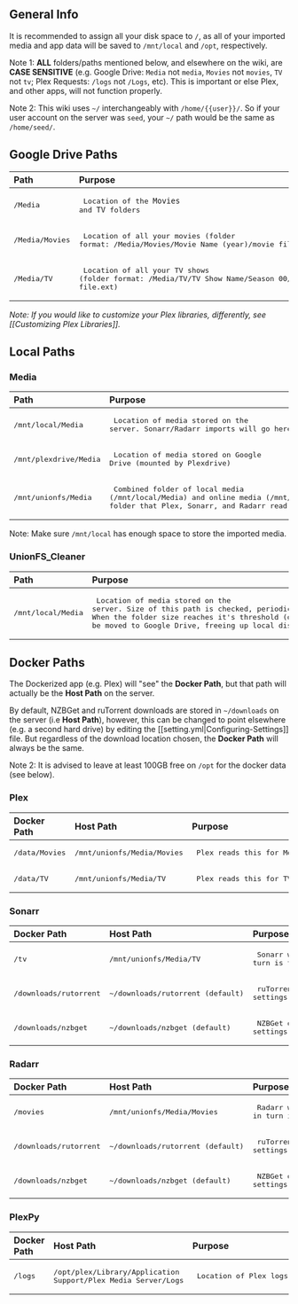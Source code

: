 ## General Info

It is recommended to assign all your disk space to `/`, as all of your imported media and app data will be saved to `/mnt/local` and `/opt`,  respectively.


Note 1: **ALL** folders/paths mentioned below, and elsewhere on the wiki, are **CASE SENSITIVE** (e.g. Google Drive: `Media` not `media`, `Movies` not `movies`, `TV` not `tv`; Plex Requests: `/logs` not `/Logs`, etc). This is important or else Plex, and other apps, will not function properly.

Note 2: This wiki uses `~/` interchangeably with `/home/{{user}}/`. So if your user account on the server was `seed`, your `~/` path would be the same as `/home/seed/`.

## Google Drive Paths


| Path                   | Purpose                                                                                                                                                            |
|:---------------------- |:------------------------------------------------------------------------------------------------------------------------------------------------------------------ |
| <pre>/Media</pre>     | <pre> Location of the `Movies` and `TV` folders   </pre>                                                                                                                         |
| <pre>/Media/Movies</pre> | <pre> Location of all your movies (folder format: /Media/Movies/Movie Name (year)/movie file.ext) </pre>                                                                                                  |
| <pre>/Media/TV</pre>   | <pre> Location of all your TV shows (folder format: /Media/TV/TV Show Name/Season 00/episode file.ext)</pre> |

_Note: If you would like to customize your Plex libraries, differently, see [[Customizing Plex Libraries]]._


## Local Paths

### Media


| Path                   | Purpose                                                                                                                                                            |
|:---------------------- |:------------------------------------------------------------------------------------------------------------------------------------------------------------------ |
| <pre>/mnt/local/Media</pre>     | <pre> Location of media stored on the server. Sonarr/Radarr imports will go here.   </pre>                                                                                                                         |
| <pre>/mnt/plexdrive/Media</pre> | <pre> Location of media stored on Google Drive (mounted by Plexdrive) </pre>                                                                                                  |
| <pre>/mnt/unionfs/Media</pre>   | <pre> Combined folder of local media (/mnt/local/Media) and online media (/mnt/plexdrive/Media). This is the folder that Plex, Sonarr, and Radarr read when scanning for media </pre> |

Note: Make sure `/mnt/local` has enough space to store the imported media.

### UnionFS_Cleaner


| Path               | Purpose                                                                                                                                                                                       |
|:------------------ |:--------------------------------------------------------------------------------------------------------------------------------------------------------------------------------------------- |
| <pre>/mnt/local/Media</pre> | <pre> Location of media stored on the server. Size of this path is checked, periodically (default 30 min). When the folder size reaches it's threshold (default 200GB), media will be moved to Google Drive, freeing up local disk space </pre> |





## Docker Paths

The Dockerized app (e.g. Plex) will "see" the **Docker Path**, but that path will actually be the **Host Path** on the server. 

By default, NZBGet and ruTorrent downloads are stored in `~/downloads` on the server (i.e **Host Path**), however, this can be changed to point elsewhere (e.g. a second hard drive) by editing the [[setting.yml|Configuring-Settings]] file. But regardless of the download location chosen, the **Docker Path** will always be the same.

Note 2: It is advised to leave at least 100GB free on `/opt` for the docker data (see below).

### Plex

| Docker Path    | Host Path                   | Purpose                      |
|:-------------- |:--------------------------- |:---------------------------- |
| <pre>/data/Movies</pre> | <pre>/mnt/unionfs/Media/Movies</pre> | <pre> Plex reads this for Movies </pre>  |
| <pre>/data/TV</pre>     | <pre>/mnt/unionfs/Media/TV</pre>     | <pre> Plex reads this for TV Shows </pre>|


### Sonarr


| Docker Path            | Host Path                         | Purpose                                                                 |
|:---------------------- |:--------------------------------- |:----------------------------------------------------------------------- |
| <pre>/tv</pre>                  | <pre>/mnt/unionfs/Media/TV</pre>           | <pre> Sonarr will import to /tv which in turn is that folder on host system </pre> |
| <pre>/downloads/rutorrent</pre> | <pre>~/downloads/rutorrent (default) </pre> | <pre> ruTorrent download folder as set in settings.yml </pre>                       |
| <pre>/downloads/nzbget</pre>    | <pre>~/downloads/nzbget (default)   </pre> | <pre> NZBGet download folder as set in settings.yml </pre>                          |


### Radarr


| Docker Path            | Host Path                         | Purpose                                                                     |
|:---------------------- |:--------------------------------- |:--------------------------------------------------------------------------- |
| <pre>/movies</pre>              | <pre>/mnt/unionfs/Media/Movies</pre>       | <pre> Radarr will import to /movies which in turn is that folder on host system </pre> |
| <pre>/downloads/rutorrent</pre> | <pre>~/downloads/rutorrent (default) </pre> | <pre> ruTorrent download folder as set in settings.yml  </pre>                          |
| <pre>/downloads/nzbget</pre>    | <pre>~/downloads/nzbget (default) </pre>   | <pre> NZBGet download folder as set in settings.yml </pre>                               |


### PlexPy


| Docker Path | Host Path                                                      | Purpose                               |
|:----------- |:-------------------------------------------------------------- |:------------------------------------- |
| <pre>/logs</pre>     | <pre>/opt/plex/Library/Application Support/Plex Media Server/Logs</pre> | <pre> Location of Plex logs </pre> |
